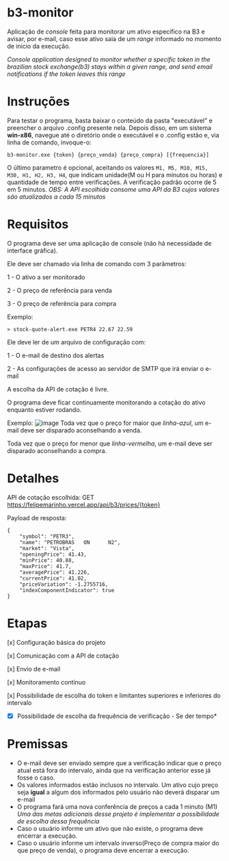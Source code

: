 # b3-monitor
Aplicação de _console_ feita para monitorar um ativo específico na B3 e avisar, por e-mail, caso esse ativo saia de um _range_ informado no momento de início da execução.

_Console application designed to monitor whether a specific token in the brazilian stock exchange(b3) stays within a given range, and send email notifications if the token leaves this range_
# Instruções
Para testar o programa, basta baixar o conteúdo da pasta "executável" e preencher o arquivo .config presente nela. Depois disso, em um sistema **win-x86**, navegue até o diretório onde o executável e o .config estão e, via linha de comando, invoque-o:

```b3-monitor.exe {token} {preço_venda} {preço_compra} [{frequencia}]```

O último parametro é opcional, aceitando os valores ```M1, M5, M10, M15, M30, H1, H2, H3, H4```, que indicam unidade(M ou H para minutos ou horas) e quantidade de tempo entre verificações. A verificação padrão ocorre de 5 em 5 minutos.
*OBS: A API escolhida consome uma API da B3 cujos valores são atualizados a cada 15 minutos*

# Requisitos
O programa deve ser uma aplicação de console (não há necessidade de interface gráfica).

Ele deve ser chamado via linha de comando com 3 parâmetros:

1 - O ativo a ser monitorado

2 - O preço de referência para venda

3 - O preço de referência para compra

Exemplo:

```> stock-quote-alert.exe PETR4 22.67 22.59``` 

Ele deve ler de um arquivo de configuração com:

1 - O e-mail de destino dos alertas

2 - As configurações de acesso ao servidor de SMTP que irá enviar o e-mail

A escolha da API de cotação é livre.

O programa deve ficar continuamente monitorando a cotação do ativo enquanto estiver rodando.

Exemplo: 
![image](https://github.com/user-attachments/assets/7085cf7b-84fc-43f4-94e0-fc2e55e87226)
Toda vez que o preço for maior que _linha-azul_, um e-mail deve ser disparado aconselhando a venda.

Toda vez que o preço for menor que _linha-vermelha_, um e-mail deve ser disparado aconselhando a compra.


# Detalhes
API de cotação escolhida: GET https://felipemarinho.vercel.app/api/b3/prices/{token}

Payload de resposta:

```
{
    "symbol": "PETR3",
    "name": "PETROBRAS   ON      N2",
    "market": "Vista",
    "openingPrice": 41.43,
    "minPrice": 40.88,
    "maxPrice": 41.7,
    "averagePrice": 41.226,
    "currentPrice": 41.02,
    "priceVariation": -1.2755716,
    "indexComponentIndicator": true
}
```
# Etapas
[x] Configuração básica do projeto

[x] Comunicação com a API de cotação

[x] Envio de e-mail

[x] Monitoramento contínuo

[x] Possibilidade de escolha do token e limitantes superiores e inferiores do intervalo

*[x] Possibilidade de escolha da frequência de verificação - Se der tempo*

# Premissas

- O e-mail deve ser enviado sempre que a verificação indicar que o preço atual está fora do intervalo, ainda que na verificação anterior esse já fosse o caso.
- Os valores informados estão inclusos no intervalo. Um ativo cujo preço seja **igual** a algum dos informados pelo usuário não deverá disparar um e-mail
- O programa fará uma nova conferência de preços a cada 1 minuto (M1) *Uma das metas adicionais desse projeto é implementar a possibilidade de escolha dessa frequência*
- Caso o usuário informe um ativo que não existe, o programa deve encerrar a execução.
- Caso o usuário informe um intervalo inverso(Preço de compra maior do que preço de venda), o programa deve encerrar a execução.
